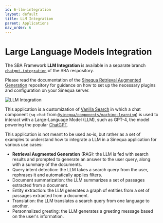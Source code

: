 ```yaml
---
id: 6-llm-integration
layout: default
title: LLM Integration
parent: Applications
nav_order: 6
---
```


# Large Language Models Integration

The SBA Framework **LLM Integration** is available in a separate branch [`chatgpt-integration`](https://github.com/sinequa/sba-angular/tree/chatgpt-integration) of the SBA respository.

Please read the documentation of the [Sinequa Retrieval Augmented Generation](https://github.com/sinequa/Sinequa-Retrieval-Augmented-Generation) repository for guidance on how to set up the necessary plugins and configuration on your Sinequa server.

![LLM Integration](/assets/apps/llm-integration.png)

This application is a customization of [Vanilla Search](2-vanilla-search.md) in which a chat component (`sq-chat` from [`@sinequa/components/machine-learning`](../libraries/components/machine-learning.md)) is used to interact with a Large-Language Model (LLM), such as GPT-4, the model powering the popular [ChatGPT](https://chat.openai.com/).

This application is not meant to be used as-is, but rather as a set of examples to understand how to integrate a LLM in a Sinequa application for various use cases:

- **Retrieval Augmented Generation** (RAG): the LLM is fed with search results and prompted to generate an answer to the user query, along with a summary of the documents.
- Query intent detection: the LLM takes a search query from the user, rephrases it and automatically applies filters.
- Document summarization: the LLM summarizes a set of passages extracted from a document.
- Entity extraction: the LLM generates a graph of entities from a set of passages extracted from a document.
- Translation: the LLM translates a search query from one language to another.
- Personnalized greeting: the LLM generates a greeting message based on the user's information.

